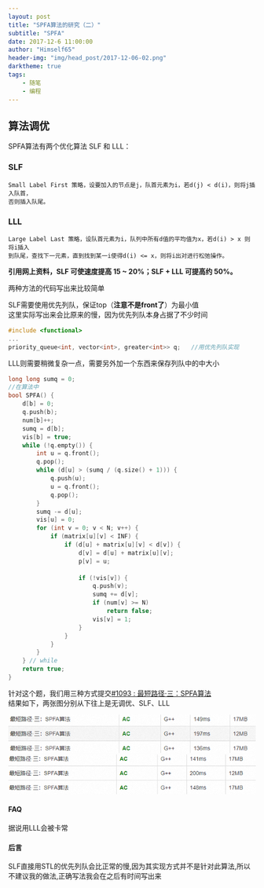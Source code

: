 ```yaml
---
layout: post
title: "SPFA算法的研究（二）"
subtitle: "SPFA"
date: 2017-12-6 11:00:00
author: "Himself65"
header-img: "img/head_post/2017-12-06-02.png"
darktheme: true
tags: 
    - 随笔
    - 编程
---
```

## 算法调优
SPFA算法有两个优化算法 SLF 和 LLL： 
### SLF
    Small Label First 策略，设要加入的节点是j，队首元素为i，若d(j) < d(i)，则将j插入队首， 
    否则插入队尾。 

    
### LLL
    Large Label Last 策略，设队首元素为i，队列中所有d值的平均值为x，若d(i) > x 则将i插入 
    到队尾，查找下一元素，直到找到某一i使得d(i) <= x，则将i出对进行松弛操作。 
**引用网上资料，SLF 可使速度提高 15 ~ 20%；SLF + LLL 可提高约 50%。**  

两种方法的代码写出来比较简单 

SLF需要使用优先列队，保证top（**注意不是front了**）为最小值  
这里实际写出来会比原来的慢，因为优先列队本身占据了不少时间
``` C++
#include <functional>
...
priority_queue<int, vector<int>, greater<int>> q;   //用优先列队实现
```

LLL则需要稍微复杂一点，需要另外加一个东西来保存列队中的中大小
``` C++
long long sumq = 0;
//在算法中
bool SPFA() {
    d[b] = 0;
    q.push(b);
    num[b]++;
    sumq = d[b];
    vis[b] = true;
    while (!q.empty()) {
        int u = q.front();
        q.pop();
        while (d[u] > (sumq / (q.size() + 1))) {
            q.push(u);
            u = q.front();
            q.pop();
        }
        sumq -= d[u];
        vis[u] = 0;
        for (int v = 0; v < N; v++) {
            if (matrix[u][v] < INF) {
                if (d[u] + matrix[u][v] < d[v]) {
                    d[v] = d[u] + matrix[u][v];
                    p[v] = u;

                    if (!vis[v]) {
                        q.push(v);
                        sumq += d[v];
                        if (num[v] >= N)
                            return false;
                        vis[v] = 1;
                    }
                }
            }
        }
    } // while
    return true;
}
```
针对这个题，我们用三种方式提交[#1093 : 最短路径·三：SPFA算法](https://hihocoder.com/problemset/problem/1093)  
结果如下，两张图分别从下往上是无调优、SLF、LLL

![第一次](/img/in_post/2017-12-06-03.PNG)  
![第二次](/img/in_post/2017-12-06-04.PNG)  

#### FAQ
据说用LLL会被卡常

#### 后言  
SLF直接用STL的优先列队会比正常的慢,因为其实现方式并不是针对此算法,所以不建议我的做法,正确写法我会在之后有时间写出来
